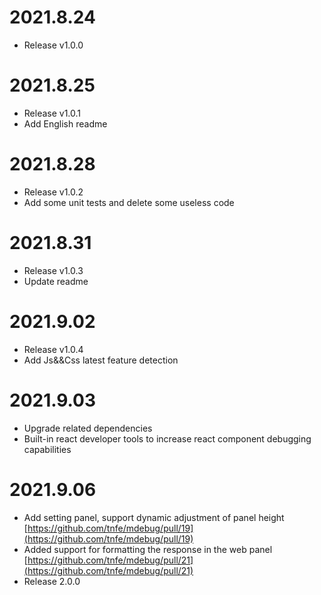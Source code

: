 # 2021.8.24

+ Release v1.0.0

# 2021.8.25

+ Release v1.0.1
+ Add English readme

# 2021.8.28

+ Release v1.0.2
+ Add some unit tests and delete some useless code

# 2021.8.31

+ Release v1.0.3
+ Update readme

# 2021.9.02

+ Release v1.0.4
+ Add Js&&Css latest feature detection

# 2021.9.03

+ Upgrade related dependencies
+ Built-in react developer tools to increase react component debugging capabilities

# 2021.9.06

+ Add setting panel, support dynamic adjustment of panel height [https://github.com/tnfe/mdebug/pull/19](https://github.com/tnfe/mdebug/pull/19)
+ Added support for formatting the response in the web panel [https://github.com/tnfe/mdebug/pull/21](https://github.com/tnfe/mdebug/pull/21)
+ Release 2.0.0
